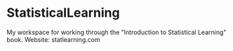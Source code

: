 # StatisticalLearning
My workspace for working through the "Introduction to Statistical Learning" book. Website: statlearning.com
